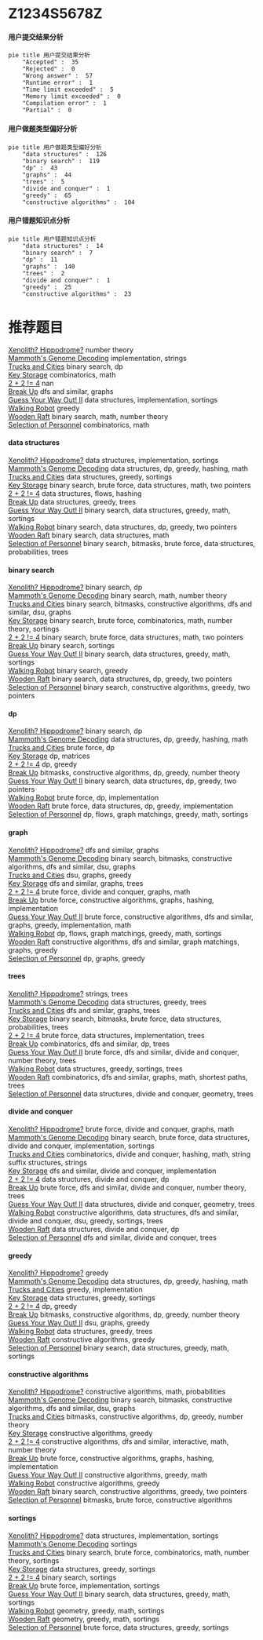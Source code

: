 # Z1234S5678Z
<!-- tabs:start -->
#### **用户提交结果分析**

```mermaid
pie title 用户提交结果分析
    "Accepted" :  35
    "Rejected" :  0
    "Wrong answer" :  57
    "Runtime error" :  1
    "Time limit exceeded" :  5
    "Memory limit exceeded" :  0
    "Compilation error" :  1
    "Partial" :  0
```
#### **用户做题类型偏好分析**

```mermaid
pie title 用户做题类型偏好分析
    "data structures" :  126
    "binary search" :  119
    "dp" :  43
    "graphs" :  44
    "trees" :  5
    "divide and conquer" :  1
    "greedy" :  65
    "constructive algorithms" :  104
```
#### **用户错题知识点分析**

```mermaid
pie title 用户错题知识点分析
    "data structures" :  14
    "binary search" :  7
    "dp" :  11
    "graphs" :  140
    "trees" :  2
    "divide and conquer" :  1
    "greedy" :  25
    "constructive algorithms" :  23
```
<!-- tabs:end -->
# 推荐题目
[Xenolith? Hippodrome?](http://codeforces.com/problemset/problem/1505/D)		number theory		  
[Mammoth's Genome Decoding](http://codeforces.com/problemset/problem/747/B)		implementation,
                        strings		  
[Trucks and Cities](http://codeforces.com/problemset/problem/1101/F)		binary search,
                        dp		  
[Key Storage](http://codeforces.com/problemset/problem/1267/K)		combinatorics,
                        math		  
[2 + 2 != 4](http://codeforces.com/problemset/problem/952/F)		nan		  
[Break Up](https://codeforces.com/contest/701/problem/F)		dfs and similar,
                        graphs		  
[Guess Your Way Out! II](http://codeforces.com/problemset/problem/558/D)		data structures,
                        implementation,
                        sortings		  
[Walking Robot](http://codeforces.com/problemset/problem/1154/D)		greedy		  
[Wooden Raft](http://codeforces.com/problemset/problem/1223/G)		binary search,
                        math,
                        number theory		  
[Selection of Personnel](http://codeforces.com/problemset/problem/630/F)		combinatorics,
                        math		  
<!-- tabs:start -->
#### **data structures**
[Xenolith? Hippodrome?](http://codeforces.com/problemset/problem/558/D)		data structures,
                        implementation,
                        sortings		  
[Mammoth's Genome Decoding](http://codeforces.com/problemset/problem/486/E)		data structures,
                        dp,
                        greedy,
                        hashing,
                        math		  
[Trucks and Cities](http://codeforces.com/problemset/problem/306/B)		data structures,
                        greedy,
                        sortings		  
[Key Storage](http://codeforces.com/problemset/problem/359/D)		binary search,
                        brute force,
                        data structures,
                        math,
                        two pointers		  
[2 + 2 != 4](http://codeforces.com/problemset/problem/877/F)		data structures,
                        flows,
                        hashing		  
[Break Up](http://codeforces.com/problemset/problem/980/E)		data structures,
                        greedy,
                        trees		  
[Guess Your Way Out! II](http://codeforces.com/problemset/problem/1428/E)		binary search,
                        data structures,
                        greedy,
                        math,
                        sortings		  
[Walking Robot](http://codeforces.com/problemset/problem/1492/C)		binary search,
                        data structures,
                        dp,
                        greedy,
                        two pointers		  
[Wooden Raft](http://codeforces.com/problemset/problem/1490/G)		binary search,
                        data structures,
                        math		  
[Selection of Personnel](http://codeforces.com/problemset/problem/1479/D)		binary search,
                        bitmasks,
                        brute force,
                        data structures,
                        probabilities,
                        trees		  
#### **binary search**
[Xenolith? Hippodrome?](http://codeforces.com/problemset/problem/1101/F)		binary search,
                        dp		  
[Mammoth's Genome Decoding](http://codeforces.com/problemset/problem/1223/G)		binary search,
                        math,
                        number theory		  
[Trucks and Cities](https://codeforces.com/contest/1362/problem/F)		binary search,
                        bitmasks,
                        constructive algorithms,
                        dfs and similar,
                        dsu,
                        graphs		  
[Key Storage](http://codeforces.com/problemset/problem/1371/E1)		binary search,
                        brute force,
                        combinatorics,
                        math,
                        number theory,
                        sortings		  
[2 + 2 != 4](http://codeforces.com/problemset/problem/359/D)		binary search,
                        brute force,
                        data structures,
                        math,
                        two pointers		  
[Break Up](http://codeforces.com/problemset/problem/1184/B1)		binary search,
                        sortings		  
[Guess Your Way Out! II](http://codeforces.com/problemset/problem/1428/E)		binary search,
                        data structures,
                        greedy,
                        math,
                        sortings		  
[Walking Robot](http://codeforces.com/problemset/problem/1168/A)		binary search,
                        greedy		  
[Wooden Raft](http://codeforces.com/problemset/problem/1492/C)		binary search,
                        data structures,
                        dp,
                        greedy,
                        two pointers		  
[Selection of Personnel](http://codeforces.com/problemset/problem/1463/D)		binary search,
                        constructive algorithms,
                        greedy,
                        two pointers		  
#### **dp**
[Xenolith? Hippodrome?](http://codeforces.com/problemset/problem/1101/F)		binary search,
                        dp		  
[Mammoth's Genome Decoding](http://codeforces.com/problemset/problem/486/E)		data structures,
                        dp,
                        greedy,
                        hashing,
                        math		  
[Trucks and Cities](http://codeforces.com/problemset/problem/363/B)		brute force,
                        dp		  
[Key Storage](http://codeforces.com/problemset/problem/497/E)		dp,
                        matrices		  
[2 + 2 != 4](http://codeforces.com/problemset/problem/732/B)		dp,
                        greedy		  
[Break Up](http://codeforces.com/problemset/problem/1225/G)		bitmasks,
                        constructive algorithms,
                        dp,
                        greedy,
                        number theory		  
[Guess Your Way Out! II](http://codeforces.com/problemset/problem/1492/C)		binary search,
                        data structures,
                        dp,
                        greedy,
                        two pointers		  
[Walking Robot](https://codeforces.com/contest/1457/problem/C)		brute force,
                        dp,
                        implementation		  
[Wooden Raft](http://codeforces.com/problemset/problem/1491/C)		brute force,
                        data structures,
                        dp,
                        greedy,
                        implementation		  
[Selection of Personnel](http://codeforces.com/problemset/problem/1437/C)		dp,
                        flows,
                        graph matchings,
                        greedy,
                        math,
                        sortings		  
#### **graph**
[Xenolith? Hippodrome?](https://codeforces.com/contest/701/problem/F)		dfs and similar,
                        graphs		  
[Mammoth's Genome Decoding](https://codeforces.com/contest/1362/problem/F)		binary search,
                        bitmasks,
                        constructive algorithms,
                        dfs and similar,
                        dsu,
                        graphs		  
[Trucks and Cities](http://codeforces.com/problemset/problem/1095/F)		dsu,
                        graphs,
                        greedy		  
[Key Storage](http://codeforces.com/problemset/problem/1006/E)		dfs and similar,
                        graphs,
                        trees		  
[2 + 2 != 4](http://codeforces.com/problemset/problem/1268/D)		brute force,
                        divide and conquer,
                        graphs,
                        math		  
[Break Up](http://codeforces.com/problemset/problem/1228/D)		brute force,
                        constructive algorithms,
                        graphs,
                        hashing,
                        implementation		  
[Guess Your Way Out! II](http://codeforces.com/problemset/problem/1487/C)		brute force,
                        constructive algorithms,
                        dfs and similar,
                        graphs,
                        greedy,
                        implementation,
                        math		  
[Walking Robot](http://codeforces.com/problemset/problem/1437/C)		dp,
                        flows,
                        graph matchings,
                        greedy,
                        math,
                        sortings		  
[Wooden Raft](http://codeforces.com/problemset/problem/1470/D)		constructive algorithms,
                        dfs and similar,
                        graph matchings,
                        graphs,
                        greedy		  
[Selection of Personnel](http://codeforces.com/problemset/problem/1476/C)		dp,
                        graphs,
                        greedy		  
#### **trees**
[Xenolith? Hippodrome?](http://codeforces.com/problemset/problem/1055/F)		strings,
                        trees		  
[Mammoth's Genome Decoding](http://codeforces.com/problemset/problem/980/E)		data structures,
                        greedy,
                        trees		  
[Trucks and Cities](http://codeforces.com/problemset/problem/1006/E)		dfs and similar,
                        graphs,
                        trees		  
[Key Storage](http://codeforces.com/problemset/problem/1479/D)		binary search,
                        bitmasks,
                        brute force,
                        data structures,
                        probabilities,
                        trees		  
[2 + 2 != 4](http://codeforces.com/problemset/problem/1511/C)		brute force,
                        data structures,
                        implementation,
                        trees		  
[Break Up](http://codeforces.com/problemset/problem/1499/F)		combinatorics,
                        dfs and similar,
                        dp,
                        trees		  
[Guess Your Way Out! II](http://codeforces.com/problemset/problem/1491/E)		brute force,
                        dfs and similar,
                        divide and conquer,
                        number theory,
                        trees		  
[Walking Robot](http://codeforces.com/problemset/problem/1466/D)		data structures,
                        greedy,
                        sortings,
                        trees		  
[Wooden Raft](http://codeforces.com/problemset/problem/1495/D)		combinatorics,
                        dfs and similar,
                        graphs,
                        math,
                        shortest paths,
                        trees		  
[Selection of Personnel](http://codeforces.com/problemset/problem/1303/G)		data structures,
                        divide and conquer,
                        geometry,
                        trees		  
#### **divide and conquer**
[Xenolith? Hippodrome?](http://codeforces.com/problemset/problem/1268/D)		brute force,
                        divide and conquer,
                        graphs,
                        math		  
[Mammoth's Genome Decoding](http://codeforces.com/problemset/problem/1461/D)		binary search,
                        brute force,
                        data structures,
                        divide and conquer,
                        implementation,
                        sortings		  
[Trucks and Cities](http://codeforces.com/problemset/problem/1466/G)		combinatorics,
                        divide and conquer,
                        hashing,
                        math,
                        string suffix structures,
                        strings		  
[Key Storage](http://codeforces.com/problemset/problem/1490/D)		dfs and similar,
                        divide and conquer,
                        implementation		  
[2 + 2 != 4](https://codeforces.com/contest/1483/problem/C)		data structures,
                        divide and conquer,
                        dp		  
[Break Up](http://codeforces.com/problemset/problem/1491/E)		brute force,
                        dfs and similar,
                        divide and conquer,
                        number theory,
                        trees		  
[Guess Your Way Out! II](http://codeforces.com/problemset/problem/1303/G)		data structures,
                        divide and conquer,
                        geometry,
                        trees		  
[Walking Robot](http://codeforces.com/problemset/problem/1494/D)		constructive algorithms,
                        data structures,
                        dfs and similar,
                        divide and conquer,
                        dsu,
                        greedy,
                        sortings,
                        trees		  
[Wooden Raft](http://codeforces.com/problemset/problem/1482/E)		data structures,
                        divide and conquer,
                        dp		  
[Selection of Personnel](http://codeforces.com/problemset/problem/566/C)		dfs and similar,
                        divide and conquer,
                        trees		  
#### **greedy**
[Xenolith? Hippodrome?](http://codeforces.com/problemset/problem/1154/D)		greedy		  
[Mammoth's Genome Decoding](http://codeforces.com/problemset/problem/486/E)		data structures,
                        dp,
                        greedy,
                        hashing,
                        math		  
[Trucks and Cities](http://codeforces.com/problemset/problem/950/B)		greedy,
                        implementation		  
[Key Storage](http://codeforces.com/problemset/problem/306/B)		data structures,
                        greedy,
                        sortings		  
[2 + 2 != 4](http://codeforces.com/problemset/problem/732/B)		dp,
                        greedy		  
[Break Up](http://codeforces.com/problemset/problem/1225/G)		bitmasks,
                        constructive algorithms,
                        dp,
                        greedy,
                        number theory		  
[Guess Your Way Out! II](http://codeforces.com/problemset/problem/1095/F)		dsu,
                        graphs,
                        greedy		  
[Walking Robot](http://codeforces.com/problemset/problem/980/E)		data structures,
                        greedy,
                        trees		  
[Wooden Raft](http://codeforces.com/problemset/problem/1173/B)		constructive algorithms,
                        greedy		  
[Selection of Personnel](http://codeforces.com/problemset/problem/1428/E)		binary search,
                        data structures,
                        greedy,
                        math,
                        sortings		  
#### **constructive algorithms**
[Xenolith? Hippodrome?](https://codeforces.com/contest/418/problem/C)		constructive algorithms,
                        math,
                        probabilities		  
[Mammoth's Genome Decoding](https://codeforces.com/contest/1362/problem/F)		binary search,
                        bitmasks,
                        constructive algorithms,
                        dfs and similar,
                        dsu,
                        graphs		  
[Trucks and Cities](http://codeforces.com/problemset/problem/1225/G)		bitmasks,
                        constructive algorithms,
                        dp,
                        greedy,
                        number theory		  
[Key Storage](http://codeforces.com/problemset/problem/1173/B)		constructive algorithms,
                        greedy		  
[2 + 2 != 4](http://codeforces.com/problemset/problem/1404/D)		constructive algorithms,
                        dfs and similar,
                        interactive,
                        math,
                        number theory		  
[Break Up](http://codeforces.com/problemset/problem/1228/D)		brute force,
                        constructive algorithms,
                        graphs,
                        hashing,
                        implementation		  
[Guess Your Way Out! II](http://codeforces.com/problemset/problem/1497/B)		constructive algorithms,
                        greedy,
                        math		  
[Walking Robot](http://codeforces.com/problemset/problem/1493/A)		constructive algorithms,
                        greedy		  
[Wooden Raft](http://codeforces.com/problemset/problem/1463/D)		binary search,
                        constructive algorithms,
                        greedy,
                        two pointers		  
[Selection of Personnel](https://codeforces.com/contest/1456/problem/B)		bitmasks,
                        brute force,
                        constructive algorithms		  
#### **sortings**
[Xenolith? Hippodrome?](http://codeforces.com/problemset/problem/558/D)		data structures,
                        implementation,
                        sortings		  
[Mammoth's Genome Decoding](http://codeforces.com/problemset/problem/1005/E1)		sortings		  
[Trucks and Cities](http://codeforces.com/problemset/problem/1371/E1)		binary search,
                        brute force,
                        combinatorics,
                        math,
                        number theory,
                        sortings		  
[Key Storage](http://codeforces.com/problemset/problem/306/B)		data structures,
                        greedy,
                        sortings		  
[2 + 2 != 4](http://codeforces.com/problemset/problem/1184/B1)		binary search,
                        sortings		  
[Break Up](http://codeforces.com/problemset/problem/653/A)		brute force,
                        implementation,
                        sortings		  
[Guess Your Way Out! II](http://codeforces.com/problemset/problem/1428/E)		binary search,
                        data structures,
                        greedy,
                        math,
                        sortings		  
[Walking Robot](https://codeforces.com/contest/1496/problem/C)		geometry,
                        greedy,
                        math,
                        sortings		  
[Wooden Raft](http://codeforces.com/problemset/problem/1495/A)		geometry,
                        greedy,
                        math,
                        sortings		  
[Selection of Personnel](http://codeforces.com/problemset/problem/1497/A)		brute force,
                        data structures,
                        greedy,
                        sortings		  
<!-- tabs:end -->

